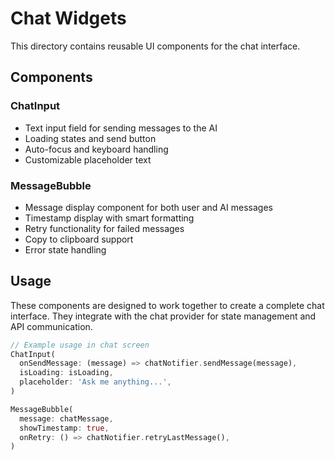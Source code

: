 # Chat Widgets

This directory contains reusable UI components for the chat interface.

## Components

### ChatInput
- Text input field for sending messages to the AI
- Loading states and send button
- Auto-focus and keyboard handling
- Customizable placeholder text

### MessageBubble
- Message display component for both user and AI messages
- Timestamp display with smart formatting
- Retry functionality for failed messages
- Copy to clipboard support
- Error state handling

## Usage

These components are designed to work together to create a complete chat interface. They integrate with the chat provider for state management and API communication.

```dart
// Example usage in chat screen
ChatInput(
  onSendMessage: (message) => chatNotifier.sendMessage(message),
  isLoading: isLoading,
  placeholder: 'Ask me anything...',
)

MessageBubble(
  message: chatMessage,
  showTimestamp: true,
  onRetry: () => chatNotifier.retryLastMessage(),
)
```